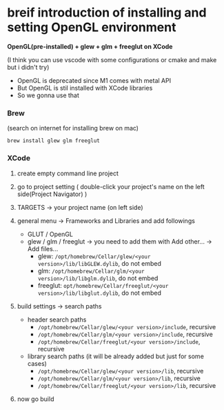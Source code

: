 # breif introduction of installing and setting OpenGL environment

**OpenGL(pre-installed) + glew + glm + freeglut on XCode**

(I think you can use vscode with some configurations or cmake and make but i didn't try)

- OpenGL is deprecated since M1 comes with metal API
- But OpenGL is stil installed with XCode libraries
- So we gonna use that

### Brew

(search on internet for installing brew on mac)

```shell
brew install glew glm freeglut
```

### XCode

1. create empty command line project
2. go to project setting ( double-click your project's name on the left side(Project Navigator) )
3. TARGETS -> your project name (on left side)
4. general menu -> Frameworks and Libraries and add followings
    - GLUT / OpenGL
    - glew / glm / freeglut -> you need to add them with Add other... -> Add files...
        - glew: `/opt/homebrew/Cellar/glew/<your version>/lib/libGLEW.dylib`, do not embed
        - glm: `/opt/homebrew/Cellar/glm/<your version>/lib/libglm.dylib`, do not embed
        - freeglut: `opt/homebrew/Cellar/freeglut/<your version>/lib/libglut.dylib`, do not embed
5. build settings -> search paths
    - header search paths
        - `/opt/homebrew/Cellar/glew/<your version>/include`, recursive
        - `/opt/homebrew/Cellar/glm/<your version>/include`, recursive
        - `/opt/homebrew/Cellar/freeglut/<your version>/include`, recursive
    - library search paths (it will be already added but just for some cases)
        - `/opt/homebrew/Cellar/glew/<your version>/lib`, recursive
        - `/opt/homebrew/Cellar/glm/<your version>/lib`, recursive
        - `/opt/homebrew/Cellar/freeglut/<your version>/lib`, recursive

6. now go build